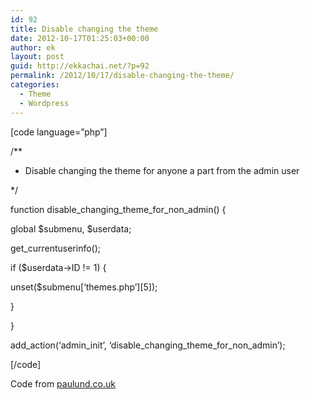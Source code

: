 ```yaml
---
id: 92
title: Disable changing the theme
date: 2012-10-17T01:25:03+00:00
author: ek
layout: post
guid: http://ekkachai.net/?p=92
permalink: /2012/10/17/disable-changing-the-theme/
categories:
  - Theme
  - Wordpress
---
```

[code language=&#8221;php&#8221;]
  
/**
  
* Disable changing the theme for anyone a part from the admin user
  
*/
  
function disable\_changing\_theme\_for\_non_admin() {
	  
global $submenu, $userdata;
	  
get_currentuserinfo();
	  
if ($userdata->ID != 1) {
		  
unset($submenu\[&#8216;themes.php&#8217;\]\[5\]);
	  
}
  
}
  
add\_action(&#8216;admin\_init&#8217;, &#8216;disable\_changing\_theme\_for\_non_admin&#8217;);
  
[/code]

Code from <a href="http://www.paulund.co.uk/disable-changing-the-wordpress-theme" target="_blank">paulund.co.uk</a>